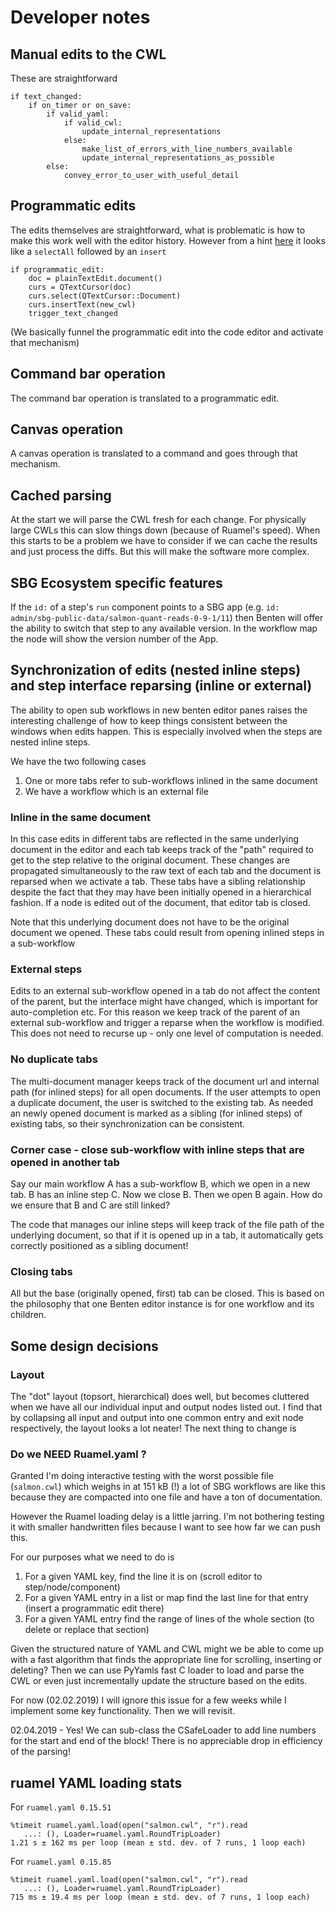 # Developer notes

## Manual edits to the CWL
These are straightforward
```
if text_changed:
    if on_timer or on_save:
        if valid_yaml:
            if valid_cwl:
                update_internal_representations
            else:
                make_list_of_errors_with_line_numbers_available
                update_internal_representations_as_possible
        else:
            convey_error_to_user_with_useful_detail
```

## Programmatic edits
The edits themselves are straightforward, what is problematic is how to make this work well with
the editor history. However from a hint [here][hist] it looks like a `selectAll` followed by an
`insert` 

[hist]: https://www.qtcentre.org/threads/43268-Setting-Text-in-QPlainTextEdit-without-Clearing-Undo-Redo-History
```
if programmatic_edit:
    doc = plainTextEdit.document()
    curs = QTextCursor(doc)
    curs.select(QTextCursor::Document)
    curs.insertText(new_cwl)
    trigger_text_changed
```
(We basically funnel the programmatic edit into the code editor and activate that mechanism)

## Command bar operation
The command bar operation is translated to a programmatic edit.

## Canvas operation
A canvas operation is translated to a command and goes through that mechanism.


## Cached parsing
At the start we will parse the CWL fresh for each change. For physically large CWLs this 
can slow things down (because of Ruamel's speed). When this starts to be a problem we have to
consider if we can cache the results and just process the diffs. But this will make the software
more complex. 


## SBG Ecosystem specific features

If the `id:` of a step's `run` component points to a SBG app 
(e.g. `id: admin/sbg-public-data/salmon-quant-reads-0-9-1/11`)
then Benten will offer the ability to switch that step to any available version. In the workflow
map the node will show the version number of the App.


## Synchronization of edits (nested inline steps) and step interface reparsing (inline or external)

The ability to open sub workflows in new benten editor panes raises the interesting challenge of how
to keep things consistent between the windows when edits happen. This is especially involved
when the steps are nested inline steps.

We have the two following cases

1. One or more tabs refer to sub-workflows inlined in the same document
2. We have a workflow which is an external file
 

### Inline in the same document

In this case edits in different tabs are reflected in the same underlying document in the editor
and each tab keeps track of the "path" required to get to the step relative to the original
document. These changes are propagated simultaneously to the raw text of each tab and the document
is reparsed when we activate a tab. These tabs have a sibling relationship despite the fact that
they may have been initially opened in a hierarchical fashion.
If a node is edited out of the document, that editor tab is closed.

Note that this underlying document does not have to be the original document we opened. These
tabs could result from opening inlined steps in a sub-workflow

### External steps

Edits to an external sub-workflow opened in a tab do not affect the content of the parent, but
the interface might have changed, which is important for auto-completion etc. For this reason
we keep track of the parent of an external sub-workflow and trigger a reparse when the workflow
is modified. This does not need to recurse up - only one level of computation is needed.


### No duplicate tabs
The multi-document manager keeps track of the document url and internal path (for inlined steps)
for all open documents. If the user attempts to open a duplicate document, the user is switched
to the existing tab. As needed an newly opened document is marked as a sibling (for inlined steps)
of existing tabs, so their synchronization can be consistent.


### Corner case - close sub-workflow with inline steps that are opened in another tab 
Say our main workflow A has a sub-workflow B, which we open in a new tab. B has an inline
step C. Now we close B. Then we open B again. How do we ensure that B and C are still linked?

The code that manages our inline steps will keep track of the file path of the underlying
document, so that if it is opened up in a tab, it automatically gets correctly positioned
as a sibling document!


### Closing tabs
All but the base (originally opened, first) tab can be closed. This is based on the philosophy
that one Benten editor instance is for one workflow and its children.


## Some design decisions

### Layout
The "dot" layout (topsort, hierarchical) does well, but becomes cluttered when we have all our
individual input and output nodes listed out. I find that by collapsing all input and output
into one common entry and exit node respectively, the layout looks a lot neater! The next thing
to change is 


### Do we NEED Ruamel.yaml ?
Granted I'm doing interactive testing with the worst possible file (`salmon.cwl`) which weighs in
at 151 kB (!) a lot of SBG workflows are like this because they are compacted into one file and
have a ton of documentation.

However the Ruamel loading delay is a little jarring. I'm not bothering testing it with smaller
handwritten files because I want to see how far we can push this.

For our purposes what we need to do is

1. For a given YAML key, find the line it is on (scroll editor to step/node/component)
2. For a given YAML entry in a list or map find the last line for that entry (insert a programmatic edit there)
3. For a given YAML entry find the range of lines of the whole section (to delete or replace that section) 

Given the structured nature of YAML and CWL might we be able to come up with a fast algorithm that
finds the appropriate line for scrolling, inserting or deleting? Then we can use PyYamls fast C loader
to load and parse the CWL or even just incrementally update the structure based on the edits.

For now (02.02.2019) I will ignore this issue for a few weeks while I implement some key functionality.
Then we will revisit.

02.04.2019 - Yes! We can sub-class the CSafeLoader to add line numbers for the start and end of the
block! There is no appreciable drop in efficiency of the parsing!


## ruamel YAML loading stats

For `ruamel.yaml 0.15.51`
```
%timeit ruamel.yaml.load(open("salmon.cwl", "r").read
   ...: (), Loader=ruamel.yaml.RoundTripLoader)
1.21 s ± 162 ms per loop (mean ± std. dev. of 7 runs, 1 loop each)
```

For `ruamel.yaml 0.15.85`
```
%timeit ruamel.yaml.load(open("salmon.cwl", "r").read
   ...: (), Loader=ruamel.yaml.RoundTripLoader)
715 ms ± 19.4 ms per loop (mean ± std. dev. of 7 runs, 1 loop each)
```
